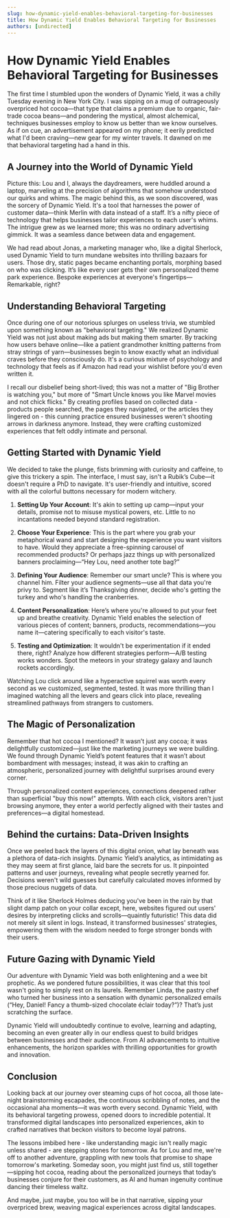 ```yaml
---
slug: how-dynamic-yield-enables-behavioral-targeting-for-businesses
title: How Dynamic Yield Enables Behavioral Targeting for Businesses
authors: [undirected]
---
```



# How Dynamic Yield Enables Behavioral Targeting for Businesses

The first time I stumbled upon the wonders of Dynamic Yield, it was a chilly Tuesday evening in New York City. I was sipping on a mug of outrageously overpriced hot cocoa—that type that claims a premium due to organic, fair-trade cocoa beans—and pondering the mystical, almost alchemical, techniques businesses employ to know us better than we know ourselves. As if on cue, an advertisement appeared on my phone; it eerily predicted what I'd been craving—new gear for my winter travels. It dawned on me that behavioral targeting had a hand in this.

## A Journey into the World of Dynamic Yield

Picture this: Lou and I, always the daydreamers, were huddled around a laptop, marveling at the precision of algorithms that somehow understood our quirks and whims. The magic behind this, as we soon discovered, was the sorcery of Dynamic Yield. It's a tool that harnesses the power of customer data—think Merlin with data instead of a staff. It’s a nifty piece of technology that helps businesses tailor experiences to each user's whims. The intrigue grew as we learned more; this was no ordinary advertising gimmick. It was a seamless dance between data and engagement.

We had read about Jonas, a marketing manager who, like a digital Sherlock, used Dynamic Yield to turn mundane websites into thrilling bazaars for users. Those dry, static pages became enchanting portals, morphing based on who was clicking. It’s like every user gets their own personalized theme park experience. Bespoke experiences at everyone's fingertips—Remarkable, right?

## Understanding Behavioral Targeting

Once during one of our notorious splurges on useless trivia, we stumbled upon something known as "behavioral targeting." We realized Dynamic Yield was not just about making ads but making them smarter. By tracking how users behave online—like a patient grandmother knitting patterns from stray strings of yarn—businesses begin to know exactly what an individual craves before they consciously do. It's a curious mixture of psychology and technology that feels as if Amazon had read your wishlist before you'd even written it.

I recall our disbelief being short-lived; this was not a matter of "Big Brother is watching you," but more of "Smart Uncle knows you like Marvel movies and not chick flicks." By creating profiles based on collected data - products people searched, the pages they navigated, or the articles they lingered on - this cunning practice ensured businesses weren't shooting arrows in darkness anymore. Instead, they were crafting customized experiences that felt oddly intimate and personal.

## Getting Started with Dynamic Yield

We decided to take the plunge, fists brimming with curiosity and caffeine, to give this trickery a spin. The interface, I must say, isn't a Rubik’s Cube—it doesn't require a PhD to navigate. It's user-friendly and intuitive, scored with all the colorful buttons necessary for modern witchery.

1. **Setting Up Your Account**: It's akin to setting up camp—input your details, promise not to misuse mystical powers, etc. Little to no incantations needed beyond standard registration.
   
2. **Choose Your Experience**: This is the part where you grab your metaphorical wand and start designing the experience you want visitors to have. Would they appreciate a free-spinning carousel of recommended products? Or perhaps jazz things up with personalized banners proclaiming—“Hey Lou, need another tote bag?”

3. **Defining Your Audience**: Remember our smart uncle? This is where you channel him. Filter your audience segments—use all that data you're privy to. Segment like it’s Thanksgiving dinner, decide who's getting the turkey and who's handling the cranberries.

4. **Content Personalization**: Here’s where you're allowed to put your feet up and breathe creativity. Dynamic Yield enables the selection of various pieces of content; banners, products, recommendations—you name it—catering specifically to each visitor's taste.

5. **Testing and Optimization**: It wouldn't be experimentation if it ended there, right? Analyze how different strategies perform—A/B testing works wonders. Spot the meteors in your strategy galaxy and launch rockets accordingly.

Watching Lou click around like a hyperactive squirrel was worth every second as we customized, segmented, tested. It was more thrilling than I imagined watching all the levers and gears click into place, revealing streamlined pathways from strangers to customers.

## The Magic of Personalization

Remember that hot cocoa I mentioned? It wasn’t just any cocoa; it was delightfully customized—just like the marketing journeys we were building. We found through Dynamic Yield’s potent features that it wasn’t about bombardment with messages; instead, it was akin to crafting an atmospheric, personalized journey with delightful surprises around every corner.

Through personalized content experiences, connections deepened rather than superficial "buy this now!" attempts. With each click, visitors aren't just browsing anymore, they enter a world perfectly aligned with their tastes and preferences—a digital homestead.

## Behind the curtains: Data-Driven Insights

Once we peeled back the layers of this digital onion, what lay beneath was a plethora of data-rich insights. Dynamic Yield’s analytics, as intimidating as they may seem at first glance, laid bare the secrets for us. It pinpointed patterns and user journeys, revealing what people secretly yearned for. Decisions weren't wild guesses but carefully calculated moves informed by those precious nuggets of data.

Think of it like Sherlock Holmes deducing you've been in the rain by that slight damp patch on your collar except, here, websites figured out users' desires by interpreting clicks and scrolls—quaintly futuristic! This data did not merely sit silent in logs. Instead, it transformed businesses' strategies, empowering them with the wisdom needed to forge stronger bonds with their users.

## Future Gazing with Dynamic Yield

Our adventure with Dynamic Yield was both enlightening and a wee bit prophetic. As we pondered future possibilities, it was clear that this tool wasn't going to simply rest on its laurels. Remember Linda, the pastry chef who turned her business into a sensation with dynamic personalized emails (“Hey, Daniel! Fancy a thumb-sized chocolate éclair today?”)? That’s just scratching the surface.

Dynamic Yield will undoubtedly continue to evolve, learning and adapting, becoming an even greater ally in our endless quest to build bridges between businesses and their audience. From AI advancements to intuitive enhancements, the horizon sparkles with thrilling opportunities for growth and innovation.

## Conclusion

Looking back at our journey over steaming cups of hot cocoa, all those late-night brainstorming escapades, the continuous scribbling of notes, and the occasional aha moments—it was worth every second. Dynamic Yield, with its behavioral targeting prowess, opened doors to incredible potential. It transformed digital landscapes into personalized experiences, akin to crafted narratives that beckon visitors to become loyal patrons.

The lessons imbibed here - like understanding magic isn't really magic unless shared - are stepping stones for tomorrow. As for Lou and me, we're off to another adventure, grappling with new tools that promise to shape tomorrow's marketing. Someday soon, you might just find us, still together—sipping hot cocoa, reading about the personalized journeys that today’s businesses conjure for their customers, as AI and human ingenuity continue dancing their timeless waltz.

And maybe, just maybe, you too will be in that narrative, sipping your overpriced brew, weaving magical experiences across digital landscapes.